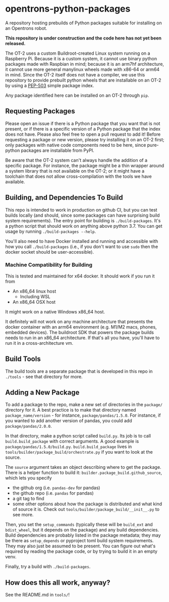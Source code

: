 # opentrons-python-packages
A repository hosting prebuilds of Python packages suitable for installing on an Opentrons robot.

**This repository is under construction and the code here has not yet been released.**

The OT-2 uses a custom Buildroot-created Linux system running on a Raspberry Pi. Because it is a custom system, it cannot use binary python packages made with Raspbian in mind; because it is an arm7hf architecture, it cannot use more general manylinux wheels made with x86-64 or arm64 in mind. Since the OT-2 itself does not have a compiler, we use this repository to provide prebuilt python wheels that are installable on an OT-2 by using a [PEP-503](https://peps.python.org/pep-0503) simple package index.

Any package identified here can be installed on an OT-2 through `pip`.

## Requesting Packages

Please open an issue if there is a Python package that you want that is not present, or if there is a specific version of a Python package that the index does not have. Please also feel free to open a pull request to add it! Before requesting a package or new version, please try installing it on an OT-2 first; only packages with native code components need to be here, since pure-python packages are installable from PyPI.

Be aware that the OT-2 system can't always handle the addition of a specific package. For instance, the package might be a thin wrapper around a system library that is not available on the OT-2; or it might have a toolchain that does not allow cross-compilation with the tools we have available.

## Building, and Dependencies To Build

This repo is intended to work in production on github CI, but you can test builds locally (and should, since some packages can have surprising build system requirements). The entry point for building is `./build-packages`. It's a python script that should work on anything above python 3.7. You can get usage by running `./build-packages --help`.

You'll also need to have Docker installed and running and accessible with how you call `./build-packages` (i.e., if you don't want to use `sudo` then the docker socket should be user-accessible).

### Machine Compatibility for Building

This is tested and maintained for x64 docker. It should work if you run it from
- An x86_64 linux host
  - Including WSL
- An x86_64 OSX host

It might work on a native Windows x86_64 host.

It definitely will not work on any machine architecture that presents the docker container with an arm64 environment (e.g. M1/M2 macs, phones, embedded devices). The buildroot SDK that powers the package builds needs to run in an x86_64 architecture. If that's all you have, you'll have to run it in a cross-architecture vm.

## Build Tools

The build tools are a separate package that is developed in this repo in `./tools` - see that directory for more.

## Adding a New Package

To add a package to the repo, make a new set of directories in the `package/` directory for it. A best practice is to make that directory named `package_name/version` - for instance, `package/pandas/1.5.0`. For instance, if you wanted to add another version of pandas, you could add `package/pandas/2.0.0`.

In that directory, make a python script called `build.py`.  Its job is to call `build.build_package` with correct arguments. A good example is `package/pandas/1.5.0/build.py`. `build.build_package` lives in `tools/builder/package_build/orchestrate.py` if you want to look at the source. 

The `source` argument takes an object describing where to get the package. There is a helper function to build it: `builder.package_build.github_source`, which lets you specify
- the github org (i.e. `pandas-dev` for pandas)
- the github repo (i.e. `pandas` for pandas)
- a git tag to find
- some other options about how the package is distributed and what kind of source it is. Check out `tools/builder/package_build/__init__.py` to see more.

Then, you set the `setup_commands` (typically these will be `build_ext` and `bdist_wheel`, but it depends on the package) and any build dependencies. Build dependencies are probably listed in the package metadata; they may be there as `setup_depends` or pyproject toml build system requirements. They may also just be assumed to be present. You can figure out what's required by reading the package code, or by trying to build it in an empty venv.

Finally, try a build with `./build-packages`.

## How does this all work, anyway?

See the README.md in `tools/`!
